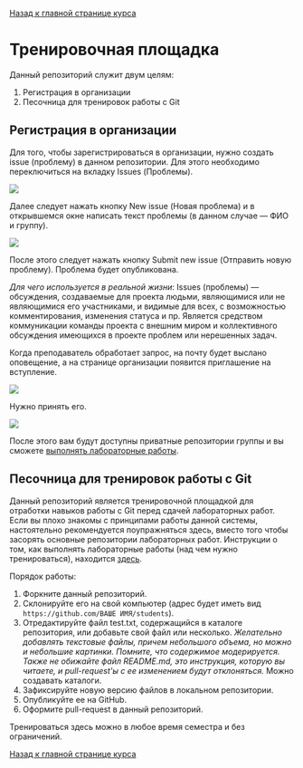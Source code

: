 [Назад к главной странице курса](https://github.com/db2015ss/syllabus)

# Тренировочная площадка

Данный репозиторий служит двум целям:

1. Регистрация в организации
2. Песочница для тренировок работы с Git

## Регистрация в организации

Для того, чтобы зарегистрироваться в организации, нужно создать issue (проблему) в данном репозитории. Для этого необходимо переключиться на вкладку Issues (Проблемы).

![](https://github.com/db2015ss/syllabus/blob/master/img/issues.png)

Далее следует нажать кнопку New issue (Новая проблема) и в открывшемся окне написать текст проблемы (в данном случае — ФИО и группу).

![](https://github.com/db2015ss/syllabus/blob/master/img/request.png)

После этого следует нажать кнопку Submit new issue (Отправить новую проблему). Проблема будет опубликована. 

_Для чего используется в реальной жизни_: Issues (проблемы) — обсуждения, создаваемые для проекта людьми, являющимися или не являющимися его участниками, и видимые для всех, с возможностью комментирования, изменения статуса и пр. Является средством коммуникации команды проекта с внешним миром и коллективного обсуждения имеющихся в проекте проблем или нерешенных задач.

Когда преподаватель обработает запрос, на почту будет выслано оповещение, а на странице организации появится приглашение на вступление.

![](https://github.com/db2015ss/syllabus/blob/master/img/invitation.png)

Нужно принять его.

![](https://github.com/db2015ss/syllabus/blob/master/img/invitation2.png)

После этого вам будут доступны приватные репозитории группы и вы сможете [выполнять лабораторные работы](https://github.com/db2015ss/syllabus/blob/master/git.md).

## Песочница для тренировок работы с Git

Данный репозиторий является тренировочной площадкой для отработки навыков работы с Git перед сдачей лабораторных работ. Если вы плохо знакомы с принципами работы данной системы, настоятельно рекомендуется поупражняться здесь, вместо того чтобы засорять основные репозитории лабораторных работ. Инструкции о том, как выполнять лабораторные работы (над чем нужно тренироваться), находится [здесь](https://github.com/db2015ss/syllabus/blob/master/git.md).

Порядок работы:

1. Форкните данный репозиторий.
2. Склонируйте его на свой компьютер (адрес будет иметь вид `https://github.com/ВАШЕ ИМЯ/students`).
3. Отредактируйте файл test.txt, содержащийся в каталоге репозитория, или добавьте свой файл или несколько. _Желательно добавлять текстовые файлы, причем небольшого объема, но можно и небольшие картинки. Помните, что содержимое модерируется. Также не обижайте файл README.md, это инструкция, которую вы читаете, и pull-request'ы с ее изменением будут отклоняться._ Можно создавать каталоги.
4. Зафиксируйте новую версию файлов в локальном репозитории.
5. Опубликуйте ее на GitHub.
6. Оформите pull-request в данный репозиторий.

Тренироваться здесь можно в любое время семестра и без ограничений.

[Назад к главной странице курса](https://github.com/db2015ss/syllabus)